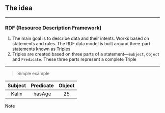 ## The idea

---

### RDF (Resource Description Framework)
1. The main goal is to describe data and their intents. Works based on statements and rules. The RDF data model is built around three-part statements known as Triples
2. Triples are created based on three parts of a statement—`Subject`, `Object` and `Predicate`. These three parts represent a complete Triple

---

> Simple example

| Subject | Predicate | Object |
|:-------:|:---------:|:------:|
|  Kalin  |  hasAge   |   25   |

> [!NOTE]
